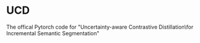 # UCD
The offical Pytorch code for "Uncertainty-aware Contrastive Distillation\\for Incremental Semantic Segmentation"
